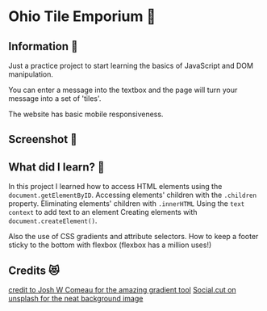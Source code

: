 # Ohio Tile Emporium 🌟
## Information 🤔 
Just a practice project to start learning the basics of JavaScript and DOM manipulation.

You can enter a message into the textbox and the page will turn your message into a set of 'tiles'.

The website has basic mobile responsiveness.

## Screenshot 📸



## What did I learn? 🧠
In this project I learned how to access HTML elements using the `document.getElementByID`.
Accessing elements' children with the `.children` property.
Eliminating elements' children with `.innerHTML`
Using the `text context` to add text to an element
Creating elements with `document.createElement()`.

Also the use of CSS gradients and attribute selectors.
How to keep a footer sticky to the bottom with flexbox (flexbox has a million uses!)


## Credits 😻
 [credit to Josh W Comeau for the amazing gradient tool](https://www.joshwcomeau.com/gradient-generator/)
 [Social.cut on unsplash for the neat background image](https://unsplash.com/photos/green-leafed-plant-beside-tiles-ckUgG-RAgUk)
 
